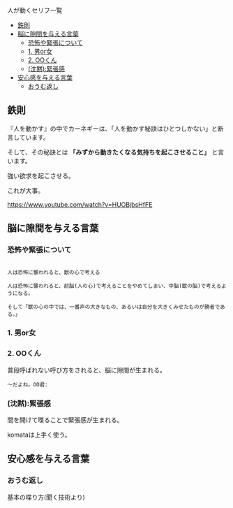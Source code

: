 
人が動くセリフ一覧

- [鉄則](#鉄則)
- [脳に隙間を与える言葉](#脳に隙間を与える言葉)
  - [恐怖や緊張について](#恐怖や緊張について)
  - [1. 男or女](#1-男or女)
  - [2. OOくん](#2-ooくん)
  - [(沈黙):緊張感](#沈黙緊張感)
- [安心感を与える言葉](#安心感を与える言葉)
  - [おうむ返し](#おうむ返し)



## 鉄則

『人を動かす』の中でカーネギーは、「人を動かす秘訣はひとつしかない」と断言しています。

そして、その秘訣とは **「みずから動きたくなる気持ちを起こさせること」**
と言います。

強い欲求を起こさせる。

これが大事。

https://www.youtube.com/watch?v=HUOBjbsHfFE



## 脳に隙間を与える言葉

### 恐怖や緊張について

<pre><code>
人は恐怖に襲われると、獣の心で考える

人は恐怖に襲われると、前脳(人の心)で考えることをやめてしまい、中脳(獣の脳)で考えるようになる。

そして「獣の心の中では、一番声の大きなもの、あるいは自分を大きくみせたものが勝者である。」
</code></pre>


### 1. 男or女


### 2. OOくん

普段呼ばれない呼び方をされると、脳に隙間が生まれる。

    〜だよね。OO君:



### (沈黙):緊張感

間を開けて喋ることで緊張感が生まれる。

komataは上手く使う。


## 安心感を与える言葉

### おうむ返し

基本の喋り方(聞く技術より)


